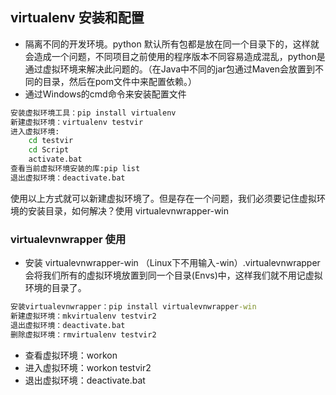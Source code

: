 ## virtualenv 安装和配置
- 隔离不同的开发环境。python 默认所有包都是放在同一个目录下的，这样就会造成一个问题，不同项目之前使用的程序版本不同容易造成混乱，python是通过虚拟环境来解决此问题的。（在Java中不同的jar包通过Maven会放置到不同的目录，然后在pom文件中来配置依赖。）
- 通过Windows的cmd命令来安装配置文件
``` cmd
安装虚拟环境工具：pip install virtualenv
新建虚拟环境：virtualenv testvir
进入虚拟环境: 
    cd testvir
    cd Script
    activate.bat
查看当前虚拟环境安装的库:pip list
退出虚拟环境：deactivate.bat
```
使用以上方式就可以新建虚拟环境了。但是存在一个问题，我们必须要记住虚拟环境的安装目录，如何解决？使用 virtualevnwrapper-win
### virtualevnwrapper 使用
- 安装 virtualevnwrapper-win （Linux下不用输入-win）.virtualevnwrapper会将我们所有的虚拟环境放置到同一个目录(Envs)中，这样我们就不用记虚拟环境的目录了。
```cmd
安装virtualevnwrapper：pip install virtualevnwrapper-win
新建虚拟环境：mkvirtualenv testvir2
退出虚拟环境：deactivate.bat
删除虚拟环境：rmvirtualenv testvir2
```
- 查看虚拟环境：workon
- 进入虚拟环境：workon testvir2
- 退出虚拟环境：deactivate.bat